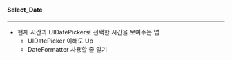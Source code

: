 #### Select_Date

----

- 현재 시간과 UIDatePicker로 선택한 시간을 보여주는 앱
  - UIDatePicker 이해도 Up
  - DateFormatter 사용할 줄 알기